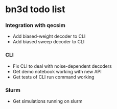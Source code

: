 # bn3d todo list

### Integration with qecsim
- Add biased-weight decoder to CLI
- Add biased sweep decoder to CLI

### CLI
- Fix CLI to deal with noise-dependent decoders
- Get demo notebook working with new API
- Get tests of CLI run command working

### Slurm
- Get simulations running on slurm
